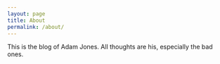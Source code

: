 ```yaml
---
layout: page
title: About
permalink: /about/
---
```


This is the blog of Adam Jones. All thoughts are his, especially the bad ones.
